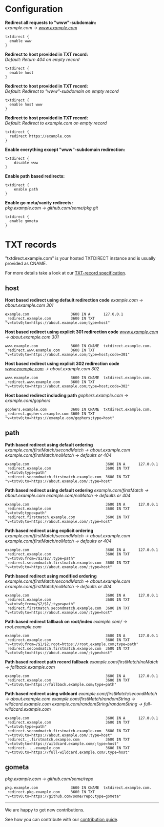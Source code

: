 <!--
Copyright 2017 - The TXTDirect Authors

This work is licensed under a Creative Commons Attribution-ShareAlike 4.0 International License;
you may not use this file except in compliance with the License.
You may obtain a copy of the License at
    https://creativecommons.org/licenses/by-sa/4.0/legalcode
Unless required by applicable law or agreed to in writing, documentation
distributed under the License is distributed on an "AS IS" BASIS,
WITHOUT WARRANTIES OR CONDITIONS OF ANY KIND, either express or implied.
See the License for the specific language governing permissions and
limitations under the License.
-->

# Configuration
**Redirect all requests to "www"-subdomain:**  
*example.com -> www.example.com*
```
txtdirect {
  enable www
}
```

**Redirect to host provided in TXT record:**  
*Default: Return 404 on empty record*
```
txtdirect {
  enable host
}
```

**Redirect to host provided in TXT record:**  
*Default: Redirect to "www"-subdomain on empty record*
```
txtdirect {
  enable host www
}
```

**Redirect to host provided in TXT record:**  
*Default: Redirect to example.com on empty record*
```
txtdirect {
  redirect https://example.com
}
```

**Enable everything except "www"-subdomain redirection:**  
```
txtdirect {
    disable www
}
```

**Enable path based redirects:**  
```
txtdirect {
    enable path
}
```

**Enable go meta/vanity redirects:**  
*pkg.example.com -> github.com/some/pkg.git*
```
txtdirect {
  enable gometa
}
```
<!--
# Placeholders
{dir} 	        The directory of the requested file (from request URI)  
{file} 	        The name of the requested file (from request URI)  
{fragment} 	    The last part of the URL starting with "#"  
{>Header} 	    Any request header, where "Header" is the header field name  
{host} 	        The host value on the request  
{hostname} 	    The name of the host machine that is processing the request  
{hostonly} 	    Same as {host} but without port information  
{method} 	      The request method (GET, POST, etc.)  
{path} 	        The path portion of the original request URI (does not include query string or fragment)  
{path_escaped} 	Query-escaped variant of {path}  
{port} 	        The client's port  
{query} 	      The query string portion of the URL, without leading "?"  
{query_escaped} The query-escaped variant of {query}  
{?key} 	        The value of the "key" argument from the query string  
{remote} 	      The client's IP address  
{scheme} 	      The protocol/scheme used (usually http or https)  
{uri} 	        The request URI (includes path, query string, and fragment)  
{uri_escaped} 	The query-escaped variant of {uri}  
-->

# TXT records
"txtdirect.example.com" is your hosted TXTDIRECT instance and is usually provided as CNAME.

For more details take a look at our [TXT-record specification](/docs/README.md#specification).

## host
**Host based redirect using default redirection code**
*example.com -> about.example.com 301*
```
example.com                   3600 IN A      127.0.0.1
_redirect.example.com         3600 IN TXT    "v=txtv0;to=https://about.example.com;type=host"
```

**Host based redirect using explicit 301 redirection code**
*www.example.com -> about.example.com 301*
```
www.example.com               3600 IN CNAME  txtdirect.example.com.
_redirect.www.example.com     3600 IN TXT    "v=txtv0;to=https://about.example.com;type=host;code=301"
```

**Host based redirect using explicit 302 redirection code**
*www.example.com -> about.example.com 302*
```
www.example.com               3600 IN CNAME  txtdirect.example.com.
_redirect.www.example.com     3600 IN TXT    "v=txtv0;to=https://about.example.com;type=host;code=302"
```

**Host based redirect including path**
*gophers.example.com -> example.com/gophers*
```
gophers.example.com           3600 IN CNAME  txtdirect.example.com.
_redirect.gophers.example.com 3600 IN TXT    "v=txtv0;to=https://example.com/gophers;type=host"
```

<!--
**Host based redirect including {url} placeholder**
*gophers.example.com/1 -> example.com/gophers/1*
```
gophers.example.com           3600 IN CNAME  txtdirect.example.com.
_redirect.gophers.example.com 3600 IN TXT    "v=txtv0;to=https://example.com/gophers{uri};type=host"
```

**Host based redirect including {file} placeholder**
*placeholder.example.com/cat.png -> example.com/cat.png*
```
placeholder.example.com              3600 IN CNAME  txtdirect.example.com.
_redirect.placeholder.example.com    3600 IN TXT    "v=txtv0;to=https://example.com/{file};type=host"
```
-->

## path
**Path based redirect using default ordering**
*example.com/firstMatch/secondMatch -> about.example.com*
*example.com/firstMatch/noMatch -> defaults or 404*
```
example.com                                   3600 IN A      127.0.0.1
_redirect.example.com                         3600 IN TXT    "v=txtv0;type=path"
_redirect.secondmatch.firstmatch.example.com  3600 IN TXT    "v=txtv0;to=https://about.example.com/;type=host"
```

**Path based redirect using default ordering**
*example.com/firstMatch -> about.example.com*
*example.com/noMatch -> defaults or 404*
```
example.com                                   3600 IN A      127.0.0.1
_redirect.example.com                         3600 IN TXT    "v=txtv0;type=path"
_redirect.firstmatch.example.com              3600 IN TXT    "v=txtv0;to=https://about.example.com/;type=host"
```

**Path based redirect using explicit ordering**
*example.com/firstMatch/secondMatch -> about.example.com*
*example.com/firstMatch/noMatch -> defaults or 404*
```
example.com                                   3600 IN A      127.0.0.1
_redirect.example.com                         3600 IN TXT    "v=txtv0;from=/$1/$2/;type=path"
_redirect.secondmatch.firstmatch.example.com  3600 IN TXT    "v=txtv0;to=https://about.example.com/;type=host"
```

**Path based redirect using modified ordering**
*example.com/firstMatch/secondMatch -> about.example.com*
*example.com/firstMatch/noMatch -> defaults or 404*
```
example.com                                   3600 IN A      127.0.0.1
_redirect.example.com                         3600 IN TXT    "v=txtv0;from=/$2/$1/;type=path"
_redirect.firstmatch.secondmatch.example.com  3600 IN TXT    "v=txtv0;to=https://about.example.com/;type=host"
```

**Path based redirect fallback on root/index**
*example.com/ -> root.example.com*
```
example.com                                   3600 IN A      127.0.0.1
_redirect.example.com                         3600 IN TXT    "v=txtv0;from=/$1/$2;root=https://root.example.com;type=path"
_redirect.secondmatch.firstmatch.example.com  3600 IN TXT    "v=txtv0;to=https://about.example.com/;type=host"
```

**Path based redirect path record fallback**
*example.com/firstMatch/noMatch -> fallback.example.com*
```
example.com                                   3600 IN A      127.0.0.1
_redirect.example.com                         3600 IN TXT    "v=txtv0;to=https://fallback.example.com;type=path"
```

**Path based redirect using wildcard**
*example.com/firstMatch/secondMatch -> about.example.com*
*example.com/firstMatch/randomString -> wildcard.example.com*
*example.com/randomString/randomString -> full-wildcard.example.com*

```
example.com                                   3600 IN A      127.0.0.1
_redirect.example.com                         3600 IN TXT    "v=txtv0;type=path"
_redirect.secondmatch.firstmatch.example.com  3600 IN TXT    "v=txtv0;to=https://about.example.com/;type=host"
_redirect._.firstmatch.example.com            3600 IN TXT    "v=txtv0;to=https://wildcard.example.com/;type=host"
_redirect._._.example.com                     3600 IN TXT    "v=txtv0;to=https://full-wildcard.example.com/;type=host"
```

<!--
*example.com/firstMatch/secondMatch -> about.example.com/secondMatch/firstMatch*
*example.com/firstMatch/noMatch -> 404*
```
example.com                                   3600 IN A      127.0.0.1
_redirect.example.com                         3600 IN TXT    "v=txtv0;from=/$1/$2;type=path"
_redirect.secondmatch.firstmatch.example.com  3600 IN TXT    "v=txtv0;to=https://about.example.com/{2}/{1};type=host"
```

*example.com/firstMatch/secondMatch -> about.example.com/secondMatch/firstMatch*
*example.com/firstMatch/noMatch -> fallback.example.com*
```
example.com                                   3600 IN A      127.0.0.1
_redirect.example.com                         3600 IN TXT    "v=txtv0;from=/$1/$2;to=https://fallback.example.com;type=path"
_redirect.secondmatch.firstmatch.example.com  3600 IN TXT    "v=txtv0;to=https://about.example.com/{2}/{1};type=host"
```

*example.com/firstMatch/secondMatch -> about.example.com*
*example.com/firstMatch/noMatch -> fallback.example.com*
```
example.com                                   3600 IN A      127.0.0.1
_redirect.example.com                         3600 IN TXT    "v=txtv0;re=\/(.*)\/(.*);to=https://fallback.example.com;type=path"
_redirect.secondmatch.firstmatch.example.com  3600 IN TXT    "v=txtv0;to=https://about.example.com;type=host"
```

*example.com/some/thing -> catchall.example.com*
*example.com/another/thing -> catchall.example.com*
*example.com/so/many/things -> catchall.example.com/things*
```
example.com                           3600 IN A      127.0.0.1
_redirect.example.com                 3600 IN TXT    "v=txtv0;from=/$1/$2;type=path"
_redirect._._.example.com             3600 IN TXT    "v=txtv0;to=https://catchall.example.com{uri};type=host"
```
-->

## gometa
*pkg.example.com -> github.com/some/repo*
```
pkg.example.com               3600 IN CNAME  txtdirect.example.com.
_redirect.pkg.example.com     3600 IN TXT    "v=txtv0;to=https://github.com/some/repo;type=gometa"
```

<!--
*example.com/somePackage -> github.com/some/repo/somePackage*
```
pkg.example.com               3600 IN CNAME  txtdirect.example.com.
_redirect.pkg.example.com     3600 IN TXT    "v=txtv0;to=https://github.com/some/repo{uri};type=gometa"
```

## gometa + path
*example.com/pkg/fmt -> github.com/pkg/fmt*
```
example.com                     3600 IN A      127.0.0.1
_redirect.example.com           3600 IN TXT    "v=txtv0;from=/$1/$2;to=https://fallback.example.com;type=path"
_redirect.fmt.pkg.example.com   3600 IN TXT    "v=txtv0;to=https://github.com/somePackage/someFmt;type=gometa"
_redirect._._.example.com       3600 IN TXT    "v=txtv0;to=https://fallback.example.com;type=gometa"

```

*example.com/firstMatch/secondMatch -> github.com/somePackage/SomeFmt*
```
example.com                                   3600 IN A      127.0.0.1
_redirect.example.com                         3600 IN TXT    "v=txtv0;re=\/(.*)\/(.*);to=https://fallback.example.com;type=path"
_redirect.secondmatch.firstmatch.example.com  3600 IN TXT    "v=txtv0;to=https://github.com/somePackage/someFmt;type=gometa"
_redirect._._.example.com                     3600 IN TXT    "v=txtv0;to=https://fallback.example.com;type=gometa"
```

*example.com/pkg/fmt -> github.com/somePackage/fmt*
*example.com/pkg2/fmt -> github.com/anotherRepo/fmt/anotherPackage*
```
example.com                     3600 IN A      127.0.0.1
_redirect.example.com           3600 IN TXT    "v=txtv0;from=/$1/$2;to=https://fallback.example.com;type=path"
_redirect._.pkg.example.com     3600 IN TXT    "v=txtv0;to=https://github.com/somePackage/{2};type=gometa"
_redirect._.pkg2.example.com    3600 IN TXT    "v=txtv0;to=https://github.com/anotherRepo/{2}/anotherPackage;type=gometa"
```

*example.com/pkg/fmt -> github.com/pkg/fmt*
*example.com/pkg/fmt23 -> github.com/pkg/fmt23*
*example.com/pkg23/fmt42 -> github.com/pkg23/fmt42*
*example.com/pkg/area51 -> github.com/pkg23/fmt42*
```
example.com                       3600 IN A      127.0.0.1
_redirect.example.com             3600 IN TXT    "v=txtv0;from=/$1/$2;to=https://fallback.example.com;type=path"
_redirect._._.example.com         3600 IN TXT    "v=txtv0;to=https://github.com/{1}/{2};type=gometa"
_redirect.area51.pkg.example.com  3600 IN TXT    "v=txtv0;to=https://github.com/secret/package;type=gometa"
```

## dep
*pkg.example.com/somePackage -> github.com/user/repo/somePackage*
```
import "pkg.example.com"

_redirect.pkg.example.com     3600 IN TXT    "v=txtv0;to=https://github.com/some/repo;type=dep"
```

*example.com/somePackage -> github.com/user/repo/somePackage*
```
import "example.com/somePackage"

_redirect.example.com     3600 IN TXT    "v=txtv0;to=https://github.com/user/repo;type=dep"
```

## dep + path
*example.com/user/fmt -> github.com/user/fmt*
*example.com/user/somePackage/fmt/sub -> github.com/user/repo/fmt/sub*
*example.com/user/somePackage/fmt42 -> github.com/user/repo/fmt42*
*example.com/user/anotherPackage/fmt42 -> mirror.example.com/deps/fmt42*
*example.com/test -> 404* <- 404 for dep tool
*example.com/test -> fallback.example.com* <- website for user traffic
```
_redirect.example.com                     3600 IN TXT    "v=txtv0;from=/$1/$2;to=https://fallback.example.com;type=path"
_redirect.fmt.user.example.com            3600 IN TXT    "v=txtv0;to=https://github.com/user/fmt;type=dep"
_redirect.somePackage.user.example.com    3600 IN TXT    "v=txtv0;to=https://github.com/user/repo;type=dep"
_redirect._.user.example.com              3600 IN TXT    "v=txtv0;to=https://mirror.example.com/deps;type=dep"
```

*example.com/firstMatch/secondMatch -> github.com/somePackage/SomeFmt*
*example.com/failure/test -> 404*
```
_redirect.example.com                           3600 IN TXT    "v=txtv0;re=\/(.*)\/(.*);type=path"
_redirect.secondmatch.firstmatch.example.com    3600 IN TXT    "v=txtv0;to=https://github.com/user/repo;type=dep"
```

*example.com/pkg/area51/test -> github.com/secret/package/test*
*example.com/pkg/fmt -> github.com/pkg/fmt*
*example.com/pkg/fmt23 -> github.com/pkg/fmt23*
*example.com/pkg23/fmt42 -> github.com/pkg23/fmt42*
*example.com/pkg/area51 -> github.com/pkg23/fmt42*
```
_redirect.example.com             3600 IN TXT    "v=txtv0;from=/$1/$2;type=path"
_redirect.area51.pkg.example.com  3600 IN TXT    "v=txtv0;to=https://github.com/secret/package;type=dep"
_redirect._._.example.com         3600 IN TXT    "v=txtv0;to=https://github.com/{1}/{2};type=dep"
```

## dockerv2
*container.example.com -> hub.example.com/some/container*
```
container.example.com             3600 IN CNAME  txtdirect.example.com
_redirect.container.example.com   3600 IN TXT    "v=txtv0;https://hub.example.com/some/container;type=dockerv2"
```

*container.example.com/image -> hub.example.com/some/image*
*container.example.com/image42 -> hub.example.com/some/image42*
```
container.example.com             3600 IN CNAME  txtdirect.example.com
_redirect.container.example.com   3600 IN TXT    "v=txtv0;https://hub.example.com/some{uri};type=dockerv2"
```

## dockerv2 + path
*example.com/con/img -> hub.docker.com/con/img*
*example.com/con/img23 -> hub.docker.com/con/img23*
*example.com/con23/img42 -> hub.docker.com/con23/img42*
*example.com/con/image51 -> hub.docker.com/secret/image*
```
example.com                       3600 IN A      127.0.0.1
_redirect.example.com             3600 IN TXT    "v=txtv0;from=/$1/$2;to=https://fallback.example.com;type=path"
_redirect._._.example.com         3600 IN TXT    "v=txtv0;to=https://hub.docker.com/{1}/{2};type=dockerv2"
_redirect.area51.con.example.com  3600 IN TXT    "v=txtv0;to=https://hub.docker.com/secret/image;type=dockerv2"
```
-->
---

We are happy to get new contributions.

See how you can contribute with our [contribution guide](/CONTRIBUTING.md).
